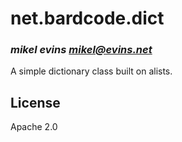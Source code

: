 # net.bardcode.dict
### _mikel evins <mikel@evins.net>_

A simple dictionary class built on alists.

## License

Apache 2.0


